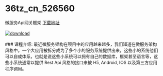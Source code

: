 # 36tz_cn_526560
微服务Api网关框架
[下载地址](http://www.36tz.cn/article/526560 "下载地址")
<br/></br>[![download](http://36tz.cn/muke_img/2019_08_1-85-300x218.png "下载地址")](http://www.36tz.cn/article/526560 "下载地址")
<br/></br>### 课程介绍:
最近微服务架构在项目中的应用越来越多，我们知道在微服务架构风格中，一个大应用被拆分成为了多个小的服务系统提供出来，这些小的系统他们可以自成体系，也就是说这些小系统可以拥有自己的数据库，框架甚至语言等，这些小系统通常以提供 Rest Api 风格的接口来被 H5, Android, IOS 以及第三方应用程序调用。


 
